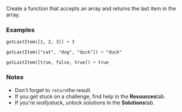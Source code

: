 Create a function that accepts an array and returns the last item in the array.


### Examples ###
    getLastItem([1, 2, 3]) ➞ 3

    getLastItem(["cat", "dog", "duck"]) ➞ "duck"

    getLastItem([true, false, true]) ➞ true


### Notes ###
*   Don't forget to `return`the result.
*   If you get stuck on a challenge, find help in the **Resources**tab.
*   If you're *really*stuck, unlock solutions in the **Solutions**tab.